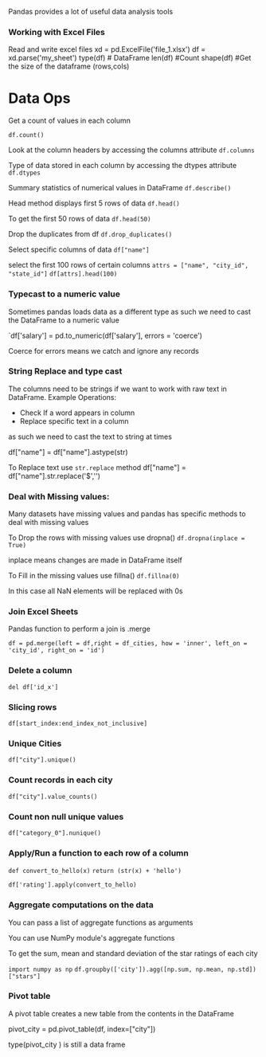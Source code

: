 Pandas provides a lot of useful data analysis tools 

### Working with Excel Files 

Read and write excel files
xd = pd.ExcelFile('file_1.xlsx')
df = xd.parse('my_sheet')
type(df) #  DataFrame
len(df) #Count
shape(df) #Get the size of the dataframe (rows,cols) 

# Data Ops
Get a count of values in each column 

`df.count()`

Look at the column headers by accessing the columns attribute
`df.columns`

Type of data stored in each column by accessing the dtypes attribute
`df.dtypes`

Summary statistics of numerical values in DataFrame
`df.describe()`

Head method displays first 5 rows of data
`df.head()`

To get the first 50 rows of data
`df.head(50)`

Drop the duplicates from df
`df.drop_duplicates()`

Select specific columns of data
`df["name"]`

select the first 100 rows of certain columns
`attrs = ["name", "city_id", "state_id"]`
`df[attrs].head(100)`

### Typecast to a numeric value
Sometimes pandas loads data as a different type as such we need to cast the DataFrame to a numeric value

`df['salary'] = pd.to_numeric(df['salary'], errors = 'coerce')

Coerce for errors means we catch and ignore any records

### String Replace and type cast
The columns need to be strings if we want to work with raw text in DataFrame.
Example Operations:
* Check If a word appears in column
* Replace specific text in a column

as such we need to cast the text to string at times

df["name"] = df["name"].astype(str)

To Replace text use `str.replace` method
df["name"] = df["name"].str.replace('$','')

### Deal with Missing values:

Many datasets have missing values and pandas has specific methods to deal with missing values

To Drop the rows with missing values use dropna()
`df.dropna(inplace = True)`

inplace means changes are made in DataFrame itself

To Fill in the missing values use fillna()
`df.fillna(0)` 

In this case all NaN elements will be replaced with 0s

### Join Excel Sheets
Pandas function to perform a join is .merge

`df = pd.merge(left = df,right = df_cities, how = 'inner', left_on = 'city_id', right_on = 'id')`

### Delete a column
`del df['id_x']`

### Slicing rows
`df[start_index:end_index_not_inclusive]`

### Unique Cities
`df["city"].unique()`

### Count records in each city
`df["city"].value_counts()`

### Count non null unique values
`df["category_0"].nunique()`

### Apply/Run a function to each row of a column 

`def convert_to_hello(x)`
    `return (str(x) + 'hello')`

`df['rating'].apply(convert_to_hello)`

### Aggregate computations on the data

You can pass a list of aggregate functions as arguments 

You can use NumPy module's aggregate functions

To get the sum, mean and standard deviation of the star ratings of each city 

`import numpy as np`
`df.groupby(['city']).agg([np.sum, np.mean, np.std])["stars"]`

### Pivot table

A pivot table creates a new table from the contents in the DataFrame

pivot_city = pd.pivot_table(df, index=["city"])

type(pivot_city ) is still a data frame 